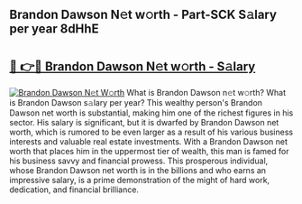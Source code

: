 ## Brandon Dawson N𝚎t w𝚘rth - Part-SCK S𝚊lary per year 8dHhE

# <h2><a href="http://gc46qa.nevu.top/?p=Brandon+Dawson">🔗 👉🔴 Brandon Dawson N𝚎t w𝚘rth - S𝚊lary</a></h2>

[![Brandon Dawson N𝚎t W𝚘rth](https://i.imgur.com/Oavwk0R.jpeg)](http://gc46qa.nevu.top/?p=Brandon+Dawson)
What is Brandon Dawson n𝚎t w𝚘rth? What is Brandon Dawson s𝚊lary per year?
This wealthy person's Brandon Dawson net worth is substantial, making him one of the richest figures in his sector. His salary is significant, but it is dwarfed by Brandon Dawson net worth, which is rumored to be even larger as a result of his various business interests and valuable real estate investments. With a Brandon Dawson net worth that places him in the uppermost tier of wealth, this man is famed for his business savvy and financial prowess. This prosperous individual, whose Brandon Dawson net worth is in the billions and who earns an impressive salary, is a prime demonstration of the might of hard work, dedication, and financial brilliance.
